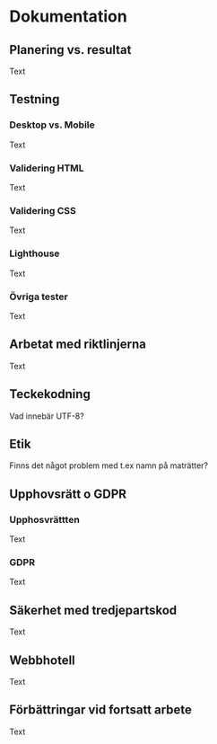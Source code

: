 # Dokumentation

## Planering vs. resultat

Text

## Testning

### Desktop vs. Mobile

Text

### Validering HTML

Text

### Validering CSS

Text

### Lighthouse

Text

### Övriga tester

Text

## Arbetat med riktlinjerna

Text

## Teckekodning

Vad innebär UTF-8?

## Etik 

Finns det något problem med t.ex namn på maträtter?

## Upphovsrätt o GDPR

### Upphosvrättten

Text

### GDPR

Text

## Säkerhet med tredjepartskod

Text

## Webbhotell

Text

## Förbättringar vid fortsatt arbete

Text
